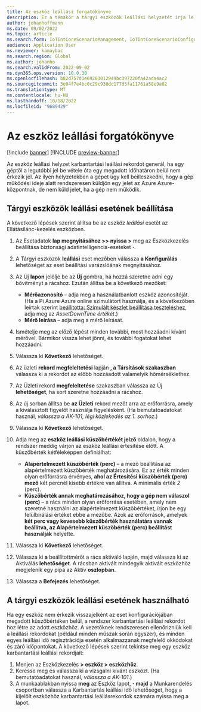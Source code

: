 ```yaml
---
title: Az eszköz leállási forgatókönyve
description: Ez a témakör a tárgyi eszközök leállási helyzetét írja le, amelynek segítségével nyomon követheti az eszközök elérhetőségét.
author: johanhoffmann
ms.date: 09/02/2022
ms.topic: article
ms.search.form: IoTIntCoreScenarioManagement, IoTIntCoreScenarioConfigurationWizardV2, EntAssetObjectProductionStop
audience: Application User
ms.reviewer: kamaybac
ms.search.region: Global
ms.author: johanho
ms.search.validFrom: 2022-09-02
ms.dyn365.ops.version: 10.0.30
ms.openlocfilehash: b82d757d1e69203012949bc397220fa42ada4ac2
ms.sourcegitcommit: 3e04f7e4bc0c29c936dc177d5fa11761a58e9a02
ms.translationtype: MT
ms.contentlocale: hu-HU
ms.lasthandoff: 10/18/2022
ms.locfileid: "9689429"
---
```

# <a name="the-asset-downtime-scenario"></a>Az eszköz leállási forgatókönyve

[!include [banner](../includes/banner.md)]
[!INCLUDE [preview-banner](../includes/preview-banner.md)]
<!-- KFM: Preview until further notice -->

Az eszköz leállási helyzet karbantartási leállási rekordot generál, ha egy géptől a legutóbbi jel be vétele óta egy megadott időhatáron belül nem érkezik jel. Az ilyen helyzetekben a gépet úgy kell beilleszkedni, hogy a gép működési ideje alatt rendszeresen küldjön egy jelet az Azure Azure-központnak, de nem küld jelet, ha a gép nem működik.

## <a name="set-up-the-asset-downtime-scenario"></a>Tárgyi eszközök leállási esetének beállítása

A következő lépések szerint állítsa be az eszköz *leállási* esetét az Ellátásilánc-kezelés eszközben.

1. Az Esetadatok **lap megnyitásához \>\> nyissa \>** meg az Eszközkezelés beállítása biztonsági adatintelligencia-eseteket **·**.
2. A Tárgyi eszközök **leállási** eset mezőben válassza **a Konfigurálás** lehetőséget az eset beállítási varázslóának megnyitásához.
3. Az Új **lapon** jelölje be az **Új** gombra, ha hozzá szeretne adni egy bővítményt a rácshoz. Ezután állítsa be a következő mezőket:

    - **Mérőazonosító** – adja meg a használatbanlott eszköz azonosítóját. (Ha a Pi Azure Azure online szimulátort használja, és a következőben leírtak szerint [beállította: Szimulált készlet beállítása teszteléshez](sdi-set-up-simulated-sensor.md), adja meg az *AssetDownTime értékét*.)
    - **Mérő leírása** – adja meg a mérő leírását.

4. Ismételje meg az előző lépést minden további, most hozzáadni kívánt mérővel. Bármikor vissza lehet jönni, és további fogatokat lehet hozzáadni.
5. Válassza ki **Következő** lehetőséget.
6. Az üzleti **rekord megfeleltetési** lapján **, a Társítások szakaszban** válassza ki a rekordot az előbb hozzáadott valamelyik hőmérséklethez.
7. Az Üzleti rekord **megfeleltetése** szakaszban válassza az Új **lehetőséget**, ha sort szeretne hozzáadni a rácshoz.
8. Az új sorban állítsa be **az Üzleti** rekord mezőt arra az erőforrásra, amely a kiválasztott figyelőt használja figyelésként. (Ha bemutatóadatokat használ, *válassza a AK-101, légi közlekedés az 1. sorhoz*.)
9. Válassza ki **Következő** lehetőséget.
10. Adja meg az **eszköz leállási küszöbértékét jelző** oldalon, hogy a rendszer meddig várjon az eszköz leállási értesítése előtt. A küszöbérték kétféleképpen definiálhat:

    - **Alapértelmezett küszöbérték (perc)** – a mező beállítása az alapértelmezett küszöbérték meghatározására. Ez az érték minden olyan erőforrásra érvényes, **ahol az Értesítési küszöbérték (perc) mező** két percnél kisebb értékre van állítva. A minimális érték *2* (perc).
    - **Küszöbérték annak meghatározásához, hogy a gép nem válaszol (perc)** – a rács minden olyan erőforrása esetében, amely nem szeretné használni az alapértelmezett küszöbértéket, írjon be egy felülbírálási értéket ebbe a mezőbe. Azok az erőforrások, amelyek **két perc vagy kevesebb küszöbérték használatára vannak beállítva, az Alapértelmezett küszöbérték (perc) beállítást használják** helyette.
11. Válassza ki **Következő** lehetőséget.
12. Válassza ki **a** beállítottmérőt a rács aktiváló lapján, majd válassza ki az Aktiválás **lehetőséget**. A rácsban aktivált mindegyik aktivált eszközhöz megjelenik egy pipa az Aktív **oszlopban**.
13. Válassza a **Befejezés** lehetőséget.

## <a name="work-with-the-asset-downtime-scenario"></a>A tárgyi eszközök leállási esetének használható

Ha egy eszköz nem érkezik visszajelként az eset konfigurációjában megadott küszöbértéken belül, a rendszer karbantartási leállási rekordot hoz létre az adott eszközhöz. A vezetőknek rendszeresen ellenőrizniük kell a leállási rekordokat (például minden műszak során egyszer), és minden egyes leállási idő regisztrációja esetén alkalmazzanak megfelelő okkódokat és záró időpontokat. A következő lépések szerint tekintse meg egy eszköz karbantartási leállási rekordjait:

1. Menjen az Eszközkezelés **> eszköz > eszközhöz**.
2. Keresse meg és válassza ki a vizsgálni kívánt eszközt. (Ha bemutatóadatokat használ, *válassza a AK-101*.)
3. A munkaablakban nyissa **meg** az Eszköz lapot, **·** **majd** a Munkarendelés csoportban válassza a Karbantartás leállási idő lehetőséget, hogy a kijelölt eszközhöz karbantartási leállásrekordok számára nyissa meg a lapot.
